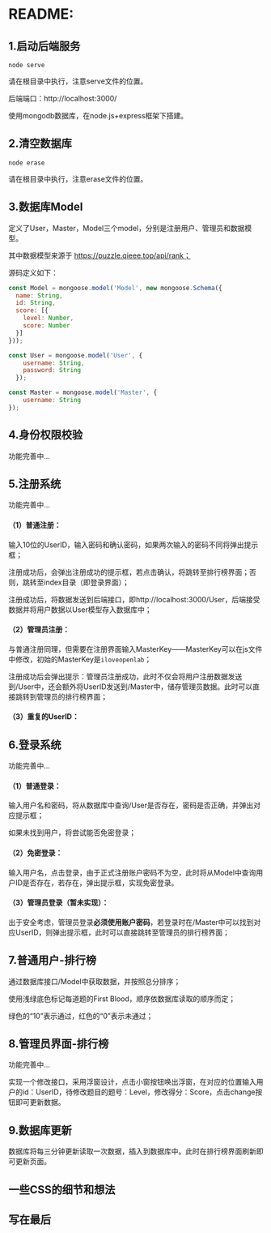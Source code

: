 # README:

## 1.启动后端服务

```
node serve
```

请在根目录中执行，注意serve文件的位置。

后端端口：http://localhost:3000/

使用mongodb数据库，在node.js+express框架下搭建。

## 2.清空数据库

```
node erase
```

请在根目录中执行，注意erase文件的位置。

## 3.数据库Model

定义了User，Master，Model三个model，分别是注册用户、管理员和数据模型。

其中数据模型来源于 https://puzzle.qieee.top/api/rank；

源码定义如下：

```javascript
const Model = mongoose.model('Model', new mongoose.Schema({
  name: String,
  id: String,
  score: [{
    level: Number,
    score: Number
  }]
}));

const User = mongoose.model('User', {
    username: String,
    password: String
  });

const Master = mongoose.model('Master', {
    username: String
});
```

## 4.身份权限校验

功能完善中...



## 5.注册系统

功能完善中...

#### （1）普通注册：

输入10位的UserID，输入密码和确认密码，如果两次输入的密码不同将弹出提示框；

注册成功后，会弹出注册成功的提示框，若点击确认，将跳转至排行榜界面；否则，跳转至index目录（即登录界面）；

注册成功后，将数据发送到后端接口，即http://localhost:3000/User，后端接受数据并将用户数据以User模型存入数据库中；

#### （2）管理员注册：

与普通注册同理，但需要在注册界面输入MasterKey——MasterKey可以在js文件中修改，初始的MasterKey是`iloveopenlab`；

注册成功后会弹出提示：管理员注册成功，此时不仅会将用户注册数据发送到/User中，还会额外将UserID发送到/Master中，储存管理员数据。此时可以直接跳转到管理员的排行榜界面；

#### （3）重复的UserID：



## 6.登录系统

功能完善中...

#### （1）普通登录：

输入用户名和密码，将从数据库中查询/User是否存在，密码是否正确，并弹出对应提示框；

如果未找到用户，将尝试能否免密登录；

#### （2）免密登录：

输入用户名，点击登录，由于正式注册账户密码不为空，此时将从Model中查询用户ID是否存在，若存在，弹出提示框，实现免密登录。

#### （3）管理员登录（暂未实现）：

出于安全考虑，管理员登录**必须使用账户密码**，若登录时在/Master中可以找到对应UserID，则弹出提示框，此时可以直接跳转至管理员的排行榜界面；

## 7.普通用户-排行榜

通过数据库接口/Model中获取数据，并按照总分排序；

使用浅绿底色标记每道题的First Blood，顺序依数据库读取的顺序而定；

绿色的“10”表示通过，红色的“0”表示未通过；

## 8.管理员界面-排行榜

功能完善中...

实现一个修改接口，采用浮窗设计，点击小窗按钮唤出浮窗，在对应的位置输入用户的id：UserID，待修改题目的题号：Level，修改得分：Score，点击change按钮即可更新数据。

## 9.数据库更新

数据库将每三分钟更新读取一次数据，插入到数据库中。此时在排行榜界面刷新即可更新页面。



## 一些CSS的细节和想法



## 写在最后